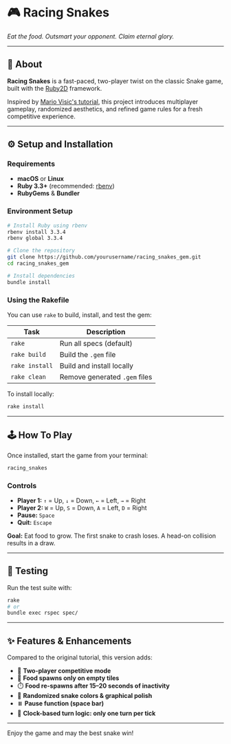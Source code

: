 # 🎮 Racing Snakes

*Eat the food. Outsmart your opponent. Claim eternal glory.*

---

## 🐍 About

**Racing Snakes** is a fast-paced, two-player twist on the classic Snake game, built with the [Ruby2D](https://www.ruby2d.com/) framework.

Inspired by [Mario Visic's tutorial](https://www.youtube.com/watch?v=2UVhYHBT_1o), this project introduces multiplayer gameplay, randomized aesthetics, and refined game rules for a fresh competitive experience.

---

## ⚙️ Setup and Installation

### Requirements

- **macOS** or **Linux**
- **Ruby 3.3+** (recommended: [rbenv](https://github.com/rbenv/rbenv))
- **RubyGems** & **Bundler**

### Environment Setup

```sh
# Install Ruby using rbenv
rbenv install 3.3.4
rbenv global 3.3.4

# Clone the repository
git clone https://github.com/yourusername/racing_snakes_gem.git
cd racing_snakes_gem

# Install dependencies
bundle install
```

### Using the Rakefile

You can use `rake` to build, install, and test the gem:

| Task           | Description                  |
|----------------|-----------------------------|
| `rake`         | Run all specs (default)      |
| `rake build`   | Build the `.gem` file        |
| `rake install` | Build and install locally    |
| `rake clean`   | Remove generated `.gem` files|

To install locally:
```sh
rake install
```

---

## 🕹️ How To Play

Once installed, start the game from your terminal:

```sh
racing_snakes
```

### Controls

- **Player 1:** `↑` = Up, `↓` = Down, `←` = Left, `→` = Right
- **Player 2:** `W` = Up, `S` = Down, `A` = Left, `D` = Right
- **Pause:** `Space`
- **Quit:** `Escape`

**Goal:** Eat food to grow. The first snake to crash loses. A head-on collision results in a draw.

---

## 🧪 Testing

Run the test suite with:

```sh
rake
# or
bundle exec rspec spec/
```

---

## ✨ Features & Enhancements

Compared to the original tutorial, this version adds:

- 🐍 **Two-player competitive mode**
- 🥗 **Food spawns only on empty tiles**
- ⏱️ **Food re-spawns after 15–20 seconds of inactivity**
- 🎨 **Randomized snake colors & graphical polish**
- ⏸️ **Pause function (space bar)**
- 🧠 **Clock-based turn logic: only one turn per tick**

---

Enjoy the game and may the best snake win!

